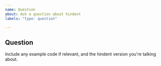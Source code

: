 ```yaml
---
name: Question
about: Ask a question about hindent
labels: "type: question"

---
```


## Question

<your question here>

Include any example code if relevant, and the hindent version you're talking about.

